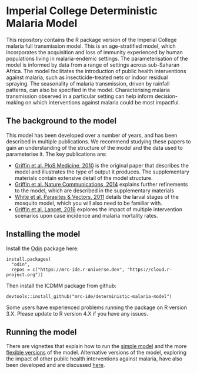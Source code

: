 # Imperial College Deterministic Malaria Model
This repository contains the R package version of the Imperial College malaria full transmission model. This is an age-stratified model, which incorporates the acquisition and loss of immunity experienced by human populations living in malaria-endemic settings. The parameterisation of the model is informed by data from a range of settings across sub-Saharan Africa. The model facilitates the introduction of public health interventions against malaria, such as insecticide-treated nets or indoor residual spraying. The seasonality of malaria transmission, driven by rainfall patterns, can also be specified in the model. Characterising malaria transmission observed in a particular setting can help inform decision-making on which interventions against malaria could be most impactful. 

## The background to the model
This model has been developed over a number of years, and has been described in multiple publications. We recommend studying these papers to gain an understanding of the structure of the model and the data used to parameterise it. The key publications are: 

* [Griffin et al. PloS Medicine, 2010](https://doi.org/10.1371/journal.pmed.1000324) is the original paper that describes the model and illustrates the type of output it produces. The supplementary materials contain extensive detail of the model structure.
* [Griffin et al. Nature Communications, 2014](https://doi.org/10.1038/ncomms4136) explains further refinements to the model, which are described in the supplementary materials
* [White et al. Parasites & Vectors, 2011](https://doi.org/10.1186/1756-3305-4-153) details the larval stages of the mosquito model, which you will also need to be familiar with.
* [Griffin et al. Lancet, 2016](https://doi.org/10.1016/S1473-3099(15)00423-5) explores the impact of multiple intervention scenarios upon case incidence and malaria mortality rates.

## Installing the model
Install the [Odin](https://github.com/mrc-ide/odin) package here:
```
install.packages(
  "odin",
  repos = c("https://mrc-ide.r-universe.dev", "https://cloud.r-project.org"))
```
Then install the ICDMM package from github:
```
devtools::install_github("mrc-ide/deterministic-malaria-model")
```
Some users have experienced problems running the package on R version 3.X. Please update to R version 4.X if you have any issues.

## Running the model

There are vignettes that explain how to run the [simple model](https://mrc-ide.github.io/deterministic-malaria-model//articles/run_model_example.html) and the more [flexible versions](https://mrc-ide.github.io/deterministic-malaria-model//articles/run_model.html) of the model. Alternative versions of the model, exploring the impact of other public health interventions against malaria, have also been developed and are discussed [here](https://mrc-ide.github.io/deterministic-malaria-model//articles/run_model_alternative.html).
